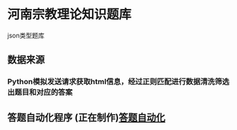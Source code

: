 # 河南宗教理论知识题库
json类型题库



## 数据来源

### Python模拟发送请求获取html信息，经过正则匹配进行数据清洗筛选出题目和对应的答案

## 答题自动化程序 (正在制作)[答题自动化](#) 

